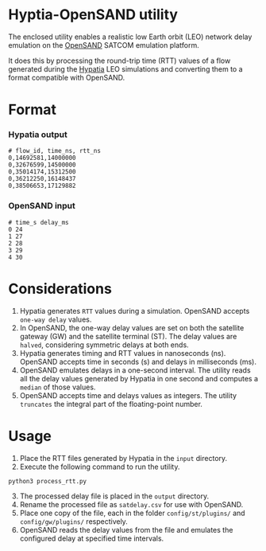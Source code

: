 # Hyptia-OpenSAND utility

The enclosed utility enables a realistic low Earth orbit (LEO) network delay emulation on the [OpenSAND](https://github.com/curtp67/quic-opensand-emulation) SATCOM emulation platform.

It does this by processing the round-trip time (RTT) values of a flow generated during the [Hypatia](https://github.com/snkas/hypatia/) LEO simulations and converting them to a format compatible with OpenSAND.

# Format

### Hypatia output

```
# flow_id, time_ns, rtt_ns
0,14692581,14000000
0,32676599,14500000
0,35014174,15312500
0,36212250,16148437
0,38506653,17129882
```

### OpenSAND input

```
# time_s delay_ms
0 24
1 27
2 28
3 29
4 30
```

# Considerations

1. Hypatia generates `RTT` values during a simulation. OpenSAND accepts `one-way delay` values.
2. In OpenSAND, the one-way delay values are set on both the satellite gateway (GW) and the satellite terminal (ST). The delay values are `halved`, considering symmetric delays at both ends.
3. Hypatia generates timing and RTT values in nanoseconds (ns). OpenSAND accepts time in seconds (s) and delays in milliseconds (ms).
4. OpenSAND emulates delays in a one-second interval. The utility reads all the delay values generated by Hypatia in one second and computes a `median` of those values.
5. OpenSAND accepts time and delays values as integers. The utility `truncates` the integral part of the floating-point number.

# Usage

1. Place the RTT files generated by Hypatia in the `input` directory.
2. Execute the following command to run the utility.
```
python3 process_rtt.py
``` 
3. The processed delay file is placed in the `output` directory.
4. Rename the processed file as `satdelay.csv` for use with OpenSAND.
5. Place one copy of the file, each in the folder `config/st/plugins/` and `config/gw/plugins/` respectively.
6. OpenSAND reads the delay values from the file and emulates the configured delay at specified time intervals.
